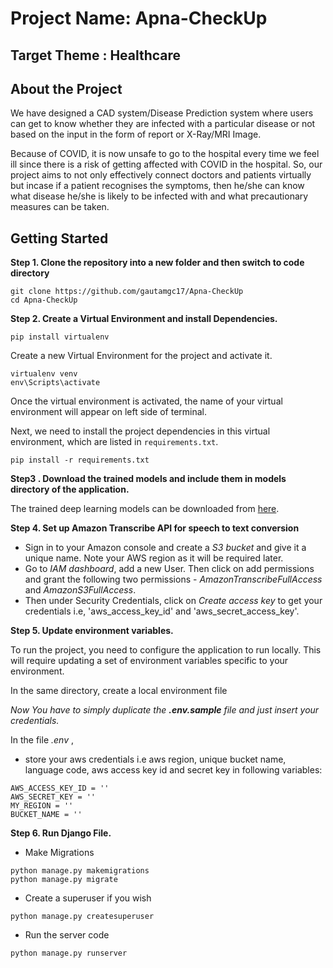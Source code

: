 # Project Name: Apna-CheckUp

## Target Theme : Healthcare

## About the Project
We have designed a CAD system/Disease Prediction system where users can get to know whether they are infected with a particular disease or not based on the input in the form of report or X-Ray/MRI Image.

Because of COVID, it is now unsafe to go to the hospital every time we feel ill since there is a risk of getting affected with COVID in the hospital. So, our project aims to not only effectively connect doctors and patients virtually but incase if a patient recognises the symptoms, then he/she can know what disease he/she is likely to be infected with and what precautionary measures can be taken.

## Getting Started

**Step 1. Clone the repository into a new folder and then switch to code directory**

```
git clone https://github.com/gautamgc17/Apna-CheckUp
cd Apna-CheckUp
```

**Step 2. Create a Virtual Environment and install Dependencies.**

```
pip install virtualenv
```

Create a new Virtual Environment for the project and activate it.

```
virtualenv venv
env\Scripts\activate
```
Once the virtual environment is activated, the name of your virtual environment will appear on left side of terminal.

Next, we need to install the project dependencies in this virtual environment, which are listed in `requirements.txt`.

```
pip install -r requirements.txt
```

**Step3 . Download the trained models and include them in models directory of the application.**

The trained deep learning models can be downloaded from [here](https://drive.google.com/drive/folders/1W99hOStpzLc_Dw_RgtDGxdLPJC_M_kf2?usp=sharing).

**Step 4. Set up Amazon Transcribe API for speech to text conversion**

- Sign in to your Amazon console and create a _S3 bucket_ and give it a unique name. Note your AWS region as it will be required later.
- Go to _IAM dashboard_, add a new User. Then click on add permissions and grant the following two permissions - _AmazonTranscribeFullAccess_ and _AmazonS3FullAccess_.
- Then under Security Credentials, click on _Create access key_ to get your credentials i.e,  'aws_access_key_id' and 'aws_secret_access_key'.


**Step 5. Update environment variables.**

To run the project, you need to configure the application to run locally. This will require updating a set of environment variables specific to your environment.

In the same directory, create a local environment file

_Now You have to simply duplicate the __.env.sample__ file and just insert your credentials._

In the file _.env_ , 
- store your aws credentials i.e aws region, unique bucket name, language code, aws access key id and secret key in following variables:

```
AWS_ACCESS_KEY_ID = ''
AWS_SECRET_KEY = ''
MY_REGION = ''
BUCKET_NAME = ''
```

**Step 6. Run Django File.**
- Make Migrations
```
python manage.py makemigrations
python manage.py migrate
```

- Create a superuser if you wish
```
python manage.py createsuperuser
```

- Run the server code
```
python manage.py runserver
```





